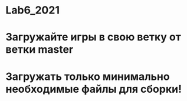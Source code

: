 # Lab6_2021

# Загружайте игры в свою ветку от ветки master
# Загружать только минимально необходимые файлы для сборки!
